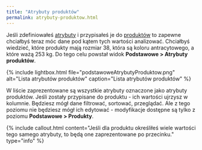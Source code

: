 ```yaml
---
title: "Atrybuty produktów"
permalink: atrybuty-produktow.html 
---
```


Jeśli zdefiniowałeś [atrybuty](/atrybuty) i przypisałeś je do [produktów](/produkty) to zapewne chciałbyś teraz móc dane pod kątem tych wartości analizować. Chciałbyś wiedzieć, które produkty mają rozmiar 38, która są koloru antracytowego, a które ważą 253 kg. Do tego celu powstał widok **Podstawowe > Atrybuty produktów**.

{% include lightbox.html file="podstawoweAtrybutyProduktow.png" alt="Lista atrybutów produktów" caption="Lista atrybutów produktów" %}

W liście zaprezentowane są wszystkie atrybuty oznaczone jako atrybuty produktów. Jeśli zostały przypisane do produktu - ich wartości ujrzysz w kolumnie. Będziesz mógł dane filtrować, sortować, przeglądać. Ale z tego poziomu nie będziesz mógł ich edytować - modyfikacje dostępne są tylko z poziomu **Podstawowe > Produkty**.

{% include callout.html content="Jeśli dla produktu określiłeś wiele wartości tego samego atrybuty, to będą one zaprezentowane po przecinku." type="info" %}